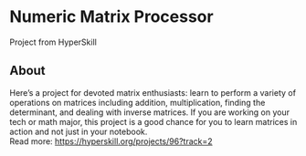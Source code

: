 # Numeric Matrix Processor
Project from HyperSkill
## About
Here’s a project for devoted matrix enthusiasts: learn to perform a variety of operations on matrices including addition, multiplication, finding the determinant, and dealing with inverse matrices. If you are working on your tech or math major, this project is a good chance for you to learn matrices in action and not just in your notebook.\
Read more: https://hyperskill.org/projects/96?track=2
